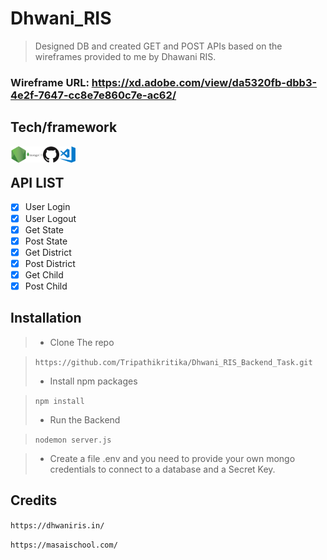 # Dhwani_RIS
> Designed DB and created GET and POST APIs based on the wireframes provided to me by Dhawani RIS.

### Wireframe URL: https://xd.adobe.com/view/da5320fb-dbb3-4e2f-7647-cc8e7e860c7e-ac62/

## Tech/framework

[<img align="left" alt="Node.js" width="26px" src="https://raw.githubusercontent.com/github/explore/80688e429a7d4ef2fca1e82350fe8e3517d3494d/topics/nodejs/nodejs.png" />][webdevplaylist]
[<img align="left" alt="MongoDB" width="26px" src="https://raw.githubusercontent.com/github/explore/80688e429a7d4ef2fca1e82350fe8e3517d3494d/topics/mongodb/mongodb.png" />][webdevplaylist]
[<img align="left" alt="GitHub" width="26px" src="https://raw.githubusercontent.com/github/explore/78df643247d429f6cc873026c0622819ad797942/topics/github/github.png" />][webdevplaylist]
[<img align="left" alt="Visual Studio Code" width="26px" src="https://raw.githubusercontent.com/github/explore/80688e429a7d4ef2fca1e82350fe8e3517d3494d/topics/visual-studio-code/visual-studio-code.png" />][webdevplaylist]

[webdevplaylist]: #

<br/>

## API LIST

- [x] User Login
- [x] User Logout
- [x] Get State
- [x] Post State
- [x] Get District
- [x] Post District
- [x] Get Child
- [x] Post Child

## Installation

> - Clone The repo

>  `https://github.com/Tripathikritika/Dhwani_RIS_Backend_Task.git`
> - Install npm packages

> `npm install`
> - Run the Backend 

> `nodemon server.js`

> -  Create a file .env and you need to provide your own mongo credentials to connect to a database and a Secret Key. 


## Credits

`https://dhwaniris.in/`

`https://masaischool.com/`


